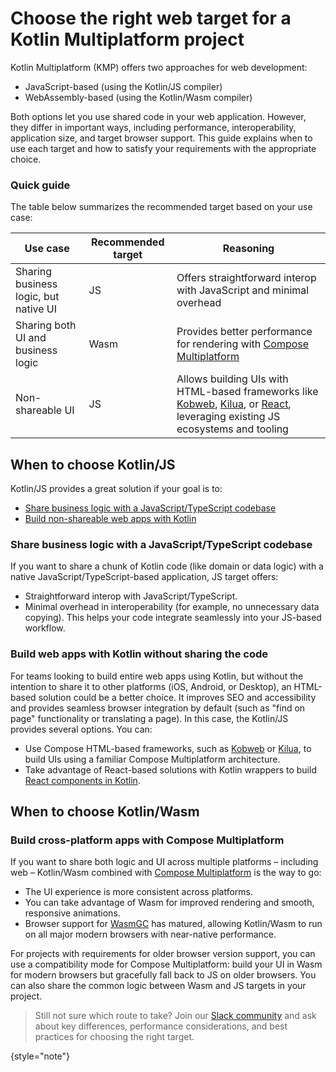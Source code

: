 # Choose the right web target for a Kotlin Multiplatform project

Kotlin Multiplatform (KMP) offers two approaches for web development:

* JavaScript-based (using the Kotlin/JS compiler)
* WebAssembly-based (using the Kotlin/Wasm compiler)

Both options let you use shared code in your web application.
However, they differ in important ways, including performance, interoperability, application size, and target browser support.
This guide explains when to use each target and how to satisfy your requirements with the appropriate choice.

### Quick guide

The table below summarizes the recommended target based on your use case:

| Use case                              | Recommended target | Reasoning                                                                                                                                                                                                                     |
|---------------------------------------| ------------------ | ----------------------------------------------------------------------------------------------------------------------------------------------------------------------------------------------------------------------------- |
| Sharing business logic, but native UI | JS                 | Offers straightforward interop with JavaScript and minimal overhead                                                                                                                                                          |
| Sharing both UI and business logic    | Wasm               | Provides better performance for rendering with [Compose Multiplatform](https://www.jetbrains.com/compose-multiplatform/)                                                                                                      |
| Non-shareable UI                      | JS                 | Allows building UIs with HTML-based frameworks like [Kobweb](https://kobweb.varabyte.com/), [Kilua](https://kilua.dev/), or [React](https://kotlinlang.org/docs/js-react.html), leveraging existing JS ecosystems and tooling |

## When to choose Kotlin/JS

Kotlin/JS provides a great solution if your goal is to:

* [Share business logic with a JavaScript/TypeScript codebase](#share-business-logic-with-a-javascript-typescript-codebase)
* [Build non-shareable web apps with Kotlin](#build-web-apps-with-kotlin-without-sharing-the-code)

### Share business logic with a JavaScript/TypeScript codebase

If you want to share a chunk of Kotlin code (like domain or data logic) with a native JavaScript/TypeScript-based application,
JS target offers:

* Straightforward interop with JavaScript/TypeScript.
* Minimal overhead in interoperability (for example, no unnecessary data copying). This helps your code integrate seamlessly into your JS-based workflow.

### Build web apps with Kotlin without sharing the code

For teams looking to build entire web apps using Kotlin,
but without the intention to share it to other platforms (iOS, Android, or Desktop), an HTML-based solution could be a better choice.
It improves SEO and accessibility and provides seamless browser integration by default (such as "find on page" functionality or translating a page).
In this case, the Kotlin/JS provides several options. You can:

* Use Compose HTML-based frameworks, such as [Kobweb](https://kobweb.varabyte.com/) or [Kilua](https://kilua.dev/),
  to build UIs using a familiar Compose Multiplatform architecture.
* Take advantage of React-based solutions with Kotlin wrappers to build [React components in Kotlin](https://kotlinlang.org/docs/js-react.html).

## When to choose Kotlin/Wasm

### Build cross-platform apps with Compose Multiplatform

If you want to share both logic and UI across multiple platforms – including web –
Kotlin/Wasm combined with [Compose Multiplatform](https://www.jetbrains.com/compose-multiplatform/) is the way to go:

* The UI experience is more consistent across platforms.
* You can take advantage of Wasm for improved rendering and smooth, responsive animations.
* Browser support for [WasmGC](https://developer.chrome.com/blog/wasmgc) has matured,
  allowing Kotlin/Wasm to run on all major modern browsers with near-native performance.

For projects with requirements for older browser version support, you can use a compatibility mode for Compose Multiplatform:
build your UI in Wasm for modern browsers but gracefully fall back to JS on older browsers.
You can also share the common logic between Wasm and JS targets in your project.

> Still not sure which route to take? Join our [Slack community](https://slack-chats.kotlinlang.org)
> and ask about key differences, performance considerations, and best practices for choosing the right target.
> 
{style="note"}